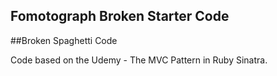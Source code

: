 ## Fomotograph Broken Starter Code

##Broken Spaghetti Code

Code based on the Udemy - The MVC Pattern in Ruby
Sinatra.
